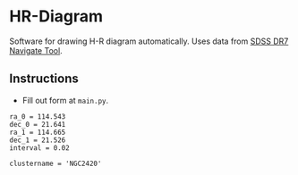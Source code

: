 # HR-Diagram

Software for drawing H-R diagram automatically.
Uses data from [SDSS DR7 Navigate Tool](http://skyserver.sdss.org/dr7/sp/tools/chart/navi.asp).


## Instructions
- Fill out form at `main.py`.
```
ra_0 = 114.543
dec_0 = 21.641
ra_1 = 114.665
dec_1 = 21.526
interval = 0.02

clustername = 'NGC2420'
```

